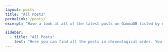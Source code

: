 ```yaml
---
layout: posts
title: "All Posts"
permalink: /posts/
excerpt: "Have a look at all of the latest posts on GammaDB listed by date."

sidebar:
  - title: "All Posts"
    text: "Here you can find all the posts in chronological order. You can also always search for specific pages at the top right."
---
```

